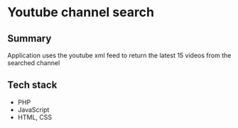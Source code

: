 # Youtube channel search

## Summary
Application uses the youtube xml feed to return the latest 15 videos from the searched channel

## Tech stack
* PHP
* JavaScript
* HTML, CSS
